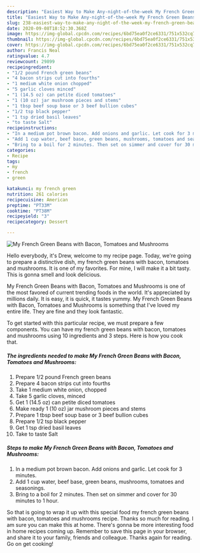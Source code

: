 ```yaml
---
description: "Easiest Way to Make Any-night-of-the-week My French Green Beans with Bacon, Tomatoes and Mushrooms"
title: "Easiest Way to Make Any-night-of-the-week My French Green Beans with Bacon, Tomatoes and Mushrooms"
slug: 238-easiest-way-to-make-any-night-of-the-week-my-french-green-beans-with-bacon-tomatoes-and-mushrooms
date: 2020-09-08T18:52:30.368Z
image: https://img-global.cpcdn.com/recipes/6bd75ea0f2ce6331/751x532cq70/my-french-green-beans-with-bacon-tomatoes-and-mushrooms-recipe-main-photo.jpg
thumbnail: https://img-global.cpcdn.com/recipes/6bd75ea0f2ce6331/751x532cq70/my-french-green-beans-with-bacon-tomatoes-and-mushrooms-recipe-main-photo.jpg
cover: https://img-global.cpcdn.com/recipes/6bd75ea0f2ce6331/751x532cq70/my-french-green-beans-with-bacon-tomatoes-and-mushrooms-recipe-main-photo.jpg
author: Francis Neal
ratingvalue: 4.7
reviewcount: 29899
recipeingredient:
- "1/2 pound French green beans"
- "4 bacon strips cut into fourths"
- "1 medium white onion chopped"
- "5 garlic cloves minced"
- "1 (14.5 oz) can petite diced tomatoes"
- "1 (10 oz) jar mushroom pieces and stems"
- "1 tbsp beef soup base or 3 beef bullion cubes"
- "1/2 tsp black pepper"
- "1 tsp dried basil leaves"
- "to taste Salt"
recipeinstructions:
- "In a medium pot brown bacon. Add onions and garlic. Let cook for 3 minutes."
- "Add 1 cup water, beef base, green beans, mushrooms, tomatoes and seasonings."
- "Bring to a boil for 2 minutes. Then set on simmer and cover for 30 minutes to 1 hour."
categories:
- Recipe
tags:
- my
- french
- green

katakunci: my french green 
nutrition: 261 calories
recipecuisine: American
preptime: "PT33M"
cooktime: "PT38M"
recipeyield: "3"
recipecategory: Dessert

---
```



![My French Green Beans with Bacon, Tomatoes and Mushrooms](https://img-global.cpcdn.com/recipes/6bd75ea0f2ce6331/751x532cq70/my-french-green-beans-with-bacon-tomatoes-and-mushrooms-recipe-main-photo.jpg)

Hello everybody, it's Drew, welcome to my recipe page. Today, we're going to prepare a distinctive dish, my french green beans with bacon, tomatoes and mushrooms. It is one of my favorites. For mine, I will make it a bit tasty. This is gonna smell and look delicious.



My French Green Beans with Bacon, Tomatoes and Mushrooms is one of the most favored of current trending foods in the world. It's appreciated by millions daily. It is easy, it is quick, it tastes yummy. My French Green Beans with Bacon, Tomatoes and Mushrooms is something that I've loved my entire life. They are fine and they look fantastic.


To get started with this particular recipe, we must prepare a few components. You can have my french green beans with bacon, tomatoes and mushrooms using 10 ingredients and 3 steps. Here is how you cook that.

<!--inarticleads1-->

##### The ingredients needed to make My French Green Beans with Bacon, Tomatoes and Mushrooms:

1. Prepare 1/2 pound French green beans
1. Prepare 4 bacon strips cut into fourths
1. Take 1 medium white onion, chopped
1. Take 5 garlic cloves, minced
1. Get 1 (14.5 oz) can petite diced tomatoes
1. Make ready 1 (10 oz) jar mushroom pieces and stems
1. Prepare 1 tbsp beef soup base or 3 beef bullion cubes
1. Prepare 1/2 tsp black pepper
1. Get 1 tsp dried basil leaves
1. Take to taste Salt




<!--inarticleads2-->

##### Steps to make My French Green Beans with Bacon, Tomatoes and Mushrooms:

1. In a medium pot brown bacon. Add onions and garlic. Let cook for 3 minutes.
1. Add 1 cup water, beef base, green beans, mushrooms, tomatoes and seasonings.
1. Bring to a boil for 2 minutes. Then set on simmer and cover for 30 minutes to 1 hour.




So that is going to wrap it up with this special food my french green beans with bacon, tomatoes and mushrooms recipe. Thanks so much for reading. I am sure you can make this at home. There's gonna be more interesting food in home recipes coming up. Remember to save this page in your browser, and share it to your family, friends and colleague. Thanks again for reading. Go on get cooking!
